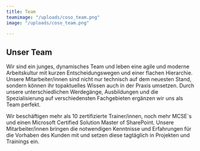 ```yaml
---
title: Team
teamimage: "/uploads/coso_team.png"
image: "/uploads/coso_team.png"

---
```

## Unser **Team**

Wir sind ein junges, dynamisches Team und leben eine agile und moderne Arbeitskultur mit kurzen Entscheidungswegen und einer flachen Hierarchie. Unsere Mitarbeiter/innen sind nicht nur technisch auf dem neuesten Stand, sondern können ihr topaktuelles Wissen auch in der Praxis umsetzen. Durch unsere unterschiedlichen Werdegänge, Ausbildungen und die Spezialisierung auf verschiedensten Fachgebieten ergänzen wir uns als Team perfekt. 

Wir beschäftigen mehr als 10 zertifizierte Trainer/innen, noch mehr MCSE\`s und einen Microsoft Certified Solution Master of SharePoint. Unsere Mitarbeiter/innen bringen die notwendigen Kenntnisse und Erfahrungen für die Vorhaben des Kunden mit und setzen diese tagtäglich in Projekten und Trainings ein.